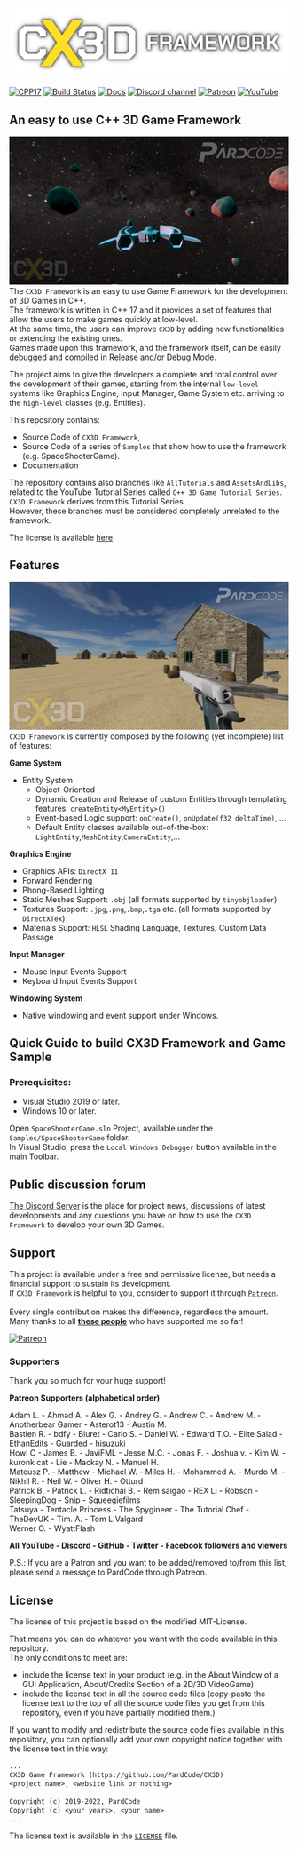![CX3D Framework](Media/cx3d_logo.png)

[![CPP17](https://img.shields.io/badge/c++-17-blue)]()
[![Build Status](https://github.com/skypjack/entt/workflows/build/badge.svg)]()
[![Docs](https://img.shields.io/badge/docs-wiki-blue)]()
[![Discord channel](https://img.shields.io/discord/622797245368238082?logo=discord)](https://discord.gg/RymBzwKPyZ)
[![Patreon](https://img.shields.io/badge/donate-patreon-orange)](https://www.patreon.com/pardcode)
[![YouTube](https://img.shields.io/badge/tutorial-youtube-red)](https://www.youtube.com/PardCode)


## An easy to use C++ 3D Game Framework
![CX3D Framework](Media/cx3d_screen.jpg)
The `CX3D Framework` is an easy to use Game Framework for the development of 3D Games in C++.<br>
The framework is written in C++ 17 and it provides a set of features that allow the users to make games quickly at low-level.<br> 
At the same time, the users can improve `CX3D` by adding new functionalities or extending the existing ones.<br>
Games made upon this framework, and the framework itself, can be easily debugged and compiled in Release and/or Debug Mode.

The project aims to give the developers a complete and total control over the development of their games, starting from the internal `low-level` systems like Graphics Engine, Input Manager, Game System etc. arriving to the `high-level` classes (e.g. Entities).

This repository contains:
* Source Code of `CX3D Framework`,
* Source Code of a series of `Samples` that show how to use the framework (e.g. SpaceShooterGame).
* Documentation

The repository contains also branches like `AllTutorials` and `AssetsAndLibs`, related to the YouTube Tutorial Series called `C++ 3D Game Tutorial Series`.<br> 
`CX3D Framework` derives from this Tutorial Series.<br> 
However, these branches must be considered completely unrelated to the framework.

The license is available [here](#license).

## Features
![CX3D Framework](Media/cx3d_screen2.jpg)
`CX3D Framework` is currently composed by the following (yet incomplete) list of features:

**Game System**
* Entity System
  * Object-Oriented
  * Dynamic Creation and Release of custom Entities through templating features: `createEntity<MyEntity>()`
  * Event-based Logic support: `onCreate()`, `onUpdate(f32 deltaTime)`, ...
  * Default Entity classes available out-of-the-box: `LightEntity`,`MeshEntity`,`CameraEntity`,...

**Graphics Engine**
* Graphics APIs: `DirectX 11`
* Forward Rendering
* Phong-Based Lighting
* Static Meshes Support: `.obj` (all formats supported by `tinyobjloader`)
* Textures Support: `.jpg`,`.png`,`.bmp`,`.tga` etc. (all formats supported by `DirectXTex`) 
* Materials Support: `HLSL` Shading Language, Textures, Custom Data Passage

**Input Manager**
* Mouse Input Events Support
* Keyboard Input Events Support

**Windowing System**
* Native windowing and event support under Windows.

## Quick Guide to build CX3D Framework and Game Sample

### Prerequisites:
* Visual Studio 2019 or later.
* Windows 10 or later.

Open `SpaceShooterGame.sln` Project, available under the `Samples/SpaceShooterGame` folder.<br>
In Visual Studio, press the `Local Windows Debugger` button available in the main Toolbar.

## Public discussion forum
[The Discord Server](https://discord.gg/RymBzwKPyZ) is the place for project news, discussions of latest developments and any questions you have on how to use the `CX3D Framework` to develop your own 3D Games.


## Support
This project is available under a free and permissive license, but needs a financial support to sustain its development.<br/> 
If `CX3D Framework` is helpful to you, consider to support it through [`Patreon`](https://www.patreon.com/pardcode).<br/>  
Every single contribution makes the difference, regardless the amount.<br/>
Many thanks to all [**these people**](#supporters) who have supported me so far! <br/>
  
[![Patreon](https://img.shields.io/badge/Donate-Patreon-orange)](https://www.patreon.com/pardcode)  

### Supporters

Thank you so much for your huge support!

**Patreon Supporters (alphabetical order)**  

Adam L. - Ahmad A. - Alex G. - Andrey G. - Andrew C. - Andrew M. - Anotherbear Gamer - Asterot13 - Austin M.<br/>
Bastien R. - bdfy - Biuret - Carlo S. - Daniel W. - Edward T.O. - Elite Salad - EthanEdits - Guarded - hisuzuki<br/>
Howl C - James B. - JaviFML - Jesse M.C. - Jonas F. - Joshua v. - Kim W. - kuronk cat - Lie - Mackay N. - Manuel H.<br/>
Mateusz P. - Matthew - Michael W. - Miles H. - Mohammed A. - Murdo M. - Nikhil R. - Neil W. - Oliver H. - Otturd<br/>
Patrick B. - Patrick L. - Ridtichai B. - Rem saigao - REX Li - Robson - SleepingDog - Snip - Squeegiefilms<br/>
Tatsuya - Tentacle Princess - The Spygineer - The Tutorial Chef - TheDevUK - Tim. A. - Tom L.Valgard<br/>
Werner O. - WyattFlash<br/>

**All YouTube - Discord - GitHub - Twitter - Facebook followers and viewers**  

P.S.: If you are a Patron and you want to be added/removed to/from this list,
please send a message to PardCode through Patreon.


## License

The license of this project is based on the modified MIT-License.

That means you can do whatever you want with the code available in this repository. <br>
The only conditions to meet are:

- include the license text in your product (e.g. in the About Window of a GUI Application, About/Credits Section of a 2D/3D VideoGame)
- include the license text in all the source code files (copy-paste the license text to the top of all the source code files you get from this repository, even if you have partially modified them.)


If you want to modify and redistribute the source code files available in this repository, you can optionally add your own copyright notice together with the license text in this way:

```
...
CX3D Game Framework (https://github.com/PardCode/CX3D)
<project name>, <website link or nothing>
  
Copyright (c) 2019-2022, PardCode
Copyright (c) <your years>, <your name>  
...
```

The license text is available in the [`LICENSE`](LICENSE) file.


